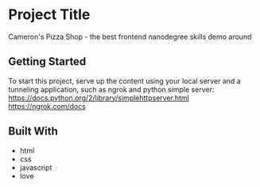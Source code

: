 # Project Title

Cameron's Pizza Shop - the best frontend nanodegree skills demo around

## Getting Started

To start this project, serve up the content using your local server and a tunneling application, such as ngrok and python simple server:
https://docs.python.org/2/library/simplehttpserver.html
https://ngrok.com/docs


## Built With

* html
* css
* javascript
* love
